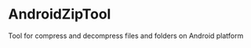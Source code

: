 AndroidZipTool
==============

Tool for compress and decompress files and folders on Android platform

